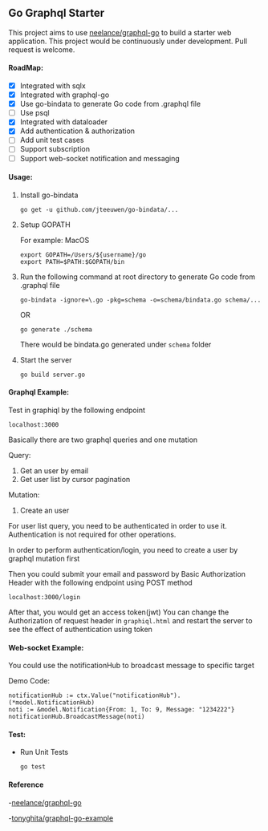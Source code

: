 ## Go Graphql Starter

This project aims to use [neelance/graphql-go](https://github.com/neelance/graphql-go) to build a starter web application. This project would be continuously under development. Pull request is welcome. 

#### RoadMap:
- [x] Integrated with sqlx
- [x] Integrated with graphql-go
- [x] Use go-bindata to generate Go code from .graphql file
- [ ] Use psql
- [x] Integrated with dataloader
- [x] Add authentication & authorization
- [ ] Add unit test cases
- [ ] Support subscription
- [ ] Support web-socket notification and messaging

#### Usage:

1. Install go-bindata
    ```
    go get -u github.com/jteeuwen/go-bindata/...
    ```

2. Setup GOPATH

    For example: MacOS
    ```
    export GOPATH=/Users/${username}/go
    export PATH=$PATH:$GOPATH/bin
    ```

3. Run the following command at root directory to generate Go code from .graphql file
    ```
    go-bindata -ignore=\.go -pkg=schema -o=schema/bindata.go schema/...
    ```

    OR

    ```
    go generate ./schema
    ```
    There would be bindata.go generated under `schema` folder


4. Start the server
    ```
    go build server.go
    ```
    
#### Graphql Example:

Test in graphiql by the following endpoint

```
localhost:3000
```

Basically there are two graphql queries and one mutation

Query:
1. Get an user by email
2. Get user list by cursor pagination

Mutation:
1. Create an user

For user list query, you need to be authenticated in order to use it.
Authentication is not required for other operations.

In order to perform authentication/login, you need to create a user by graphql mutation first

Then you could submit your email and password by Basic Authorization Header with the following endpoint using POST method
```
localhost:3000/login
```

After that, you would get an access token(jwt)
You can change the Authorization of request header in `graphiql.html` and restart the server to see the effect of authentication using token

#### Web-socket Example:

You could use the notificationHub to broadcast message to specific target

Demo Code:
```
notificationHub := ctx.Value("notificationHub").(*model.NotificationHub)
noti := &model.Notification{From: 1, To: 9, Message: "1234222"}
notificationHub.BroadcastMessage(noti)
```

#### Test:

- Run Unit Tests
    ```
    go test
    ```
    
#### Reference

-[neelance/graphql-go](https://github.com/neelance/graphql-go)

-[tonyghita/graphql-go-example](https://github.com/tonyghita/graphql-go-example) 
